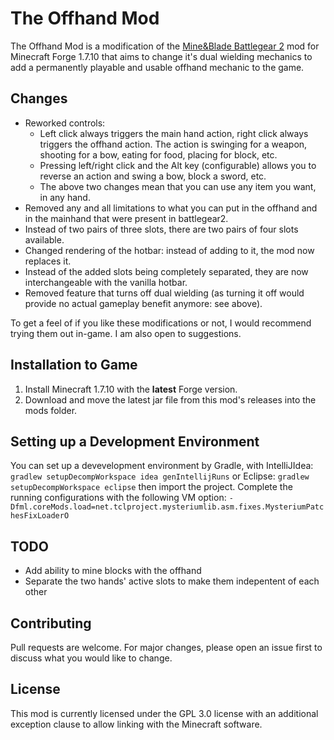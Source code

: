 # The Offhand Mod

The Offhand Mod is a modification of the [Mine&Blade Battlegear 2](https://github.com/Mine-and-blade-admin/Battlegear2) mod for Minecraft Forge 1.7.10 that aims to change it's dual wielding mechanics to add a permanently playable and usable offhand mechanic to the game.

## Changes

- Reworked controls:
  * Left click always triggers the main hand action, right click always triggers the offhand action. The action is swinging for a weapon, shooting for a bow, eating for food, placing for block, etc.
  * Pressing left/right click and the Alt key (configurable) allows you to reverse an action and swing a bow, block a sword, etc.
  * The above two changes mean that you can use any item you want, in any hand.
- Removed any and all limitations to what you can put in the offhand and in the mainhand that were present in battlegear2.
- Instead of two pairs of three slots, there are two pairs of four slots available.
- Changed rendering of the hotbar: instead of adding to it, the mod now replaces it.
- Instead of the added slots being completely separated, they are now interchangeable with the vanilla hotbar.
- Removed feature that turns off dual wielding (as turning it off would provide no actual gameplay benefit anymore: see above).

To get a feel of if you like these modifications or not, I would recommend trying them out in-game. I am also open to suggestions.

## Installation to Game

1. Install Minecraft 1.7.10 with the **latest** Forge version.
2. Download and move the latest jar file from this mod's releases into the mods folder.

## Setting up a Development Environment

You can set up a devevelopment environment by Gradle, with IntelliJIdea: `gradlew setupDecompWorkspace idea genIntellijRuns` or Eclipse: `gradlew setupDecompWorkspace eclipse` then import the project. Complete the running configurations with the following VM option: `-Dfml.coreMods.load=net.tclproject.mysteriumlib.asm.fixes.MysteriumPatchesFixLoaderO`

## TODO

- Add ability to mine blocks with the offhand
- Separate the two hands' active slots to make them indepentent of each other

## Contributing
Pull requests are welcome. For major changes, please open an issue first to discuss what you would like to change.

## License
This mod is currently licensed under the GPL 3.0 license with an additional exception clause to allow linking with the Minecraft software.
